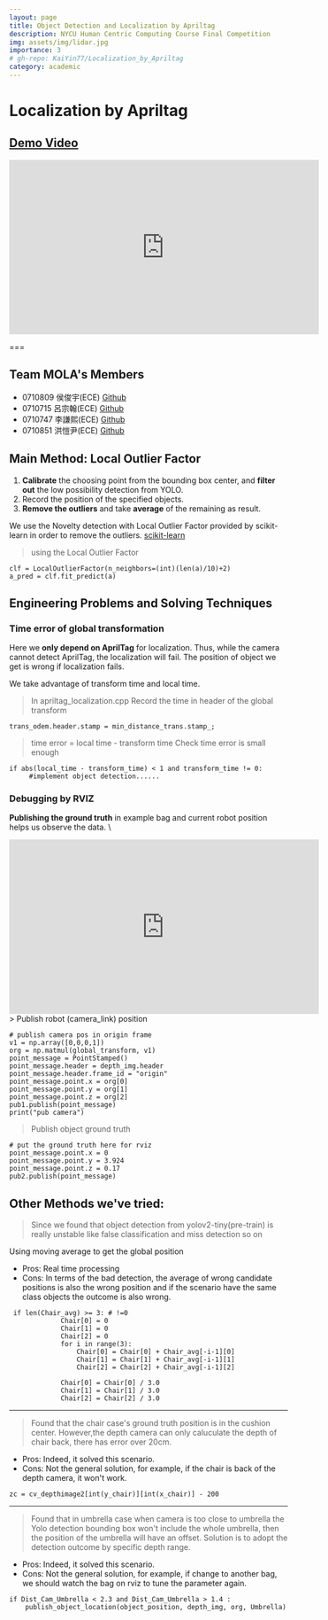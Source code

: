 ```yaml
---
layout: page
title: Object Detection and Localization by Apriltag
description: NYCU Human Centric Computing Course Final Competition
img: assets/img/lidar.jpg
importance: 3
# gh-repo: KaiYin77/Localization_by_Apriltag
category: academic
---
```


# Localization by Apriltag

## [Demo Video](https://youtu.be/BF3L9FirbP4)

<iframe width="560" height="315" src="https://www.youtube.com/embed/BF3L9FirbP4?si=HAzF6W5fGLqNlKhb" title="YouTube video player" frameborder="0" allow="accelerometer; autoplay; clipboard-write; encrypted-media; gyroscope; picture-in-picture; web-share" allowfullscreen></iframe>

===

Team MOLA's Members
---

- 0710809 侯俊宇(ECE) [Github](https://github.com/jerry8137)
- 0710715 呂宗翰(ECE) [Github](https://github.com/Lu-Zong-Han)
- 0710747 李謙熙(ECE) [Github](https://github.com/Jackie890621)
- 0710851 洪愷尹(ECE) [Github](https://github.com/KaiYin77)

Main Method: Local Outlier Factor
---
1. **Calibrate** the choosing point from the bounding box center, and **filter out** the low possibility detection from YOLO.
2. Record the position of the specified objects. 
3. **Remove the outliers** and take **average** of the remaining as result.

We use the Novelty detection with Local Outlier Factor provided by scikit-learn in order to remove the outliers.
[scikit-learn](https://scikit-learn.org/stable/modules/outlier_detection.html)

> using the Local Outlier Factor

```python=
clf = LocalOutlierFactor(n_neighbors=(int)(len(a)/10)+2)
a_pred = clf.fit_predict(a)
```

## Engineering Problems and Solving Techniques
### Time error of global transformation
Here we **only depend on AprilTag** for localization. Thus, while the camera cannot detect AprilTag, the localization will fail.
The position of object we get is wrong if localization fails.

We take advantage of transform time and local time.

>In apriltag_localization.cpp
>Record the time in header of the global transform
```python=
trans_odem.header.stamp = min_distance_trans.stamp_;
```
> time error = local time - transform time
> Check time error is small enough

```python=
if abs(local_time - transform_time) < 1 and transform_time != 0:
     #implement object detection......
```

### Debugging by RVIZ
**Publishing the ground truth** in example bag and current robot position helps us observe the data. \\
<iframe width="560" height="315" src="https://www.youtube.com/embed/BF3L9FirbP4?si=OHeGIuDme7xUDiY6" title="YouTube video player" frameborder="0" allow="accelerometer; autoplay; clipboard-write; encrypted-media; gyroscope; picture-in-picture; web-share" referrerpolicy="strict-origin-when-cross-origin" allowfullscreen></iframe>
> Publish robot (camera_link) position

```python=
# publish camera pos in origin frame
v1 = np.array([0,0,0,1])
org = np.matmul(global_transform, v1)
point_message = PointStamped()
point_message.header = depth_img.header
point_message.header.frame_id = "origin"
point_message.point.x = org[0]
point_message.point.y = org[1]
point_message.point.z = org[2]
pub1.publish(point_message)
print("pub camera")
```

> Publish object ground truth


```python=
# put the ground truth here for rviz
point_message.point.x = 0
point_message.point.y = 3.924
point_message.point.z = 0.17
pub2.publish(point_message)
```

Other Methods we've tried: 
---
> Since we found that object detection from yolov2-tiny(pre-train) is really unstable like false classification and miss detection so on

Using moving average to get the global position
* Pros: Real time processing
* Cons: In terms of the bad detection, the average of wrong candidate positions is also the wrong position and if the scenario have the same class objects the outcome is also wrong.
```python=
 if len(Chair_avg) >= 3: # !=0
             Chair[0] = 0
             Chair[1] = 0
             Chair[2] = 0
             for i in range(3):
                 Chair[0] = Chair[0] + Chair_avg[-i-1][0]
                 Chair[1] = Chair[1] + Chair_avg[-i-1][1]
                 Chair[2] = Chair[2] + Chair_avg[-i-1][2]

             Chair[0] = Chair[0] / 3.0
             Chair[1] = Chair[1] / 3.0
             Chair[2] = Chair[2] / 3.0
```
---

> Found that the chair case's ground truth position is in the cushion center. 
> However,the depth camera can only caluculate the depth of chair back, there has error over 20cm.
* Pros: Indeed, it solved this scenario.
* Cons: Not the general solution, for example, if the chair is back of the depth camera, it won't work.
```python=
zc = cv_depthimage2[int(y_chair)][int(x_chair)] - 200
```
---

> Found that in umbrella case when camera is too close to umbrella the Yolo detection bounding box won't include the whole umbrella, then the position of the umbrella will have an offset.
> Solution is to adopt the detection outcome by specific depth range. 
* Pros: Indeed, it solved this scenario.
* Cons: Not the general solution, for example, if change to another bag, we should watch the bag on rviz to tune the parameter again.
```python=
if Dist_Cam_Umbrella < 2.3 and Dist_Cam_Umbrella > 1.4 :
    publish_object_location(object_position, depth_img, org, Umbrella)
```
